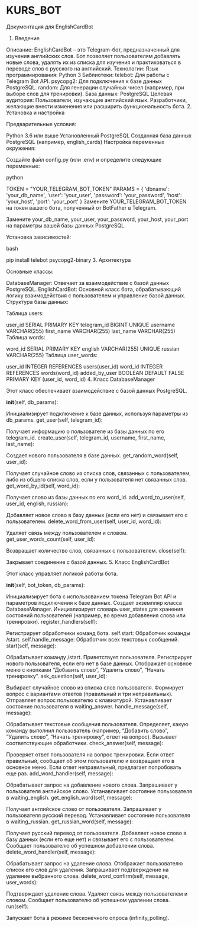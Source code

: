 # KURS_BOT

Документация для EnglishCardBot

1. Введение

Описание: EnglishCardBot – это Telegram-бот, предназначенный для изучения английских слов. Бот позволяет пользователям добавлять новые слова, удалять их из списка для изучения и практиковаться в переводе слов с русского на английский.
Технологии:
Язык программирования: Python 3
Библиотеки:
telebot: Для работы с Telegram Bot API.
psycopg2: Для подключения к базе данных PostgreSQL.
random: Для генерации случайных чисел (например, при выборе слов для тренировки).
База данных: PostgreSQL
Целевая аудитория:
Пользователи, изучающие английский язык.
Разработчики, желающие внести изменения или расширить функциональность бота.
2. Установка и настройка

Предварительные условия:

Python 3.6 или выше
Установленный PostgreSQL
Созданная база данных PostgreSQL (например, english_cards)
Настройка переменных окружения:

Создайте файл config.py (или .env) и определите следующие переменные:

python

TOKEN = "YOUR_TELEGRAM_BOT_TOKEN"
PARAMS = {
    'dbname': 'your_db_name',
    'user': 'your_user',
    'password': 'your_password',
    'host': 'your_host',
    'port': 'your_port'
}
Замените YOUR_TELEGRAM_BOT_TOKEN на токен вашего бота, полученный от BotFather в Telegram.

Замените your_db_name, your_user, your_password, your_host, your_port на параметры вашей базы данных PostgreSQL.

Установка зависимостей:

bash

pip install telebot psycopg2-binary
3. Архитектура

Основные классы:

DatabaseManager: Отвечает за взаимодействие с базой данных PostgreSQL.
EnglishCardBot: Основной класс бота, обрабатывающий логику взаимодействия с пользователем и управление базой данных.
Структура базы данных:

Таблица users:

user_id SERIAL PRIMARY KEY
telegram_id BIGINT UNIQUE
username VARCHAR(255)
first_name VARCHAR(255)
last_name VARCHAR(255)
Таблица words:

word_id SERIAL PRIMARY KEY
english VARCHAR(255) UNIQUE
russian VARCHAR(255)
Таблица user_words:

user_id INTEGER REFERENCES users(user_id)
word_id INTEGER REFERENCES words(word_id)
added_by_user BOOLEAN DEFAULT FALSE
PRIMARY KEY (user_id, word_id)
4. Класс DatabaseManager

Этот класс обеспечивает взаимодействие с базой данных PostgreSQL.

__init__(self, db_params):

Инициализирует подключение к базе данных, используя параметры из db_params.
get_user(self, telegram_id):

Получает информацию о пользователе из базы данных по его telegram_id.
create_user(self, telegram_id, username, first_name, last_name):

Создает нового пользователя в базе данных.
get_random_word(self, user_id):

Получает случайное слово из списка слов, связанных с пользователем, либо из общего списка слов, если у пользователя нет связанных слов.
get_word_by_id(self, word_id):

Получает слово из базы данных по его word_id.
add_word_to_user(self, user_id, english, russian):

Добавляет новое слово в базу данных (если его нет) и связывает его с пользователем.
delete_word_from_user(self, user_id, word_id):

Удаляет связь между пользователем и словом.
get_user_words_count(self, user_id):

Возвращает количество слов, связанных с пользователем.
close(self):

Закрывает соединение с базой данных.
5. Класс EnglishCardBot

Этот класс управляет логикой работы бота.

__init__(self, bot_token, db_params):

Инициализирует бота с использованием токена Telegram Bot API и параметров подключения к базе данных.
Создает экземпляр класса DatabaseManager.
Инициализирует словарь user_states для хранения состояний пользователей (например, во время добавления слова или тренировки).
register_handlers(self):

Регистрирует обработчики команд бота.
self.start: Обработчик команды /start.
self.handle_message: Обработчик всех текстовых сообщений.
start(self, message):

Обрабатывает команду /start.
Приветствует пользователя.
Регистрирует нового пользователя, если его нет в базе данных.
Отображает основное меню с кнопками “Добавить слово”, “Удалить слово”, “Начать тренировку”.
ask_question(self, user_id):

Выбирает случайное слово из списка слов пользователя.
Формирует вопрос с вариантами ответов (правильный и три неправильных).
Отправляет вопрос пользователю с клавиатурой.
Устанавливает состояние пользователя в waiting_answer.
handle_message(self, message):

Обрабатывает текстовые сообщения пользователя.
Определяет, какую команду выполнил пользователь (например, “Добавить слово”, “Удалить слово”, “Начать тренировку”, ответ на вопрос).
Вызывает соответствующие обработчики.
check_answer(self, message):

Проверяет ответ пользователя на вопрос тренировки.
Если ответ правильный, сообщает об этом пользователю и возвращает его в основное меню.
Если ответ неправильный, предлагает попробовать еще раз.
add_word_handler(self, message):

Обрабатывает запрос на добавление нового слова.
Запрашивает у пользователя английское слово.
Устанавливает состояние пользователя в waiting_english.
get_english_word(self, message):

Получает английское слово от пользователя.
Запрашивает у пользователя русский перевод.
Устанавливает состояние пользователя в waiting_russian.
get_russian_word(self, message):

Получает русский перевод от пользователя.
Добавляет новое слово в базу данных (если его еще нет) и связывает его с пользователем.
Сообщает пользователю об успешном добавлении слова.
delete_word_handler(self, message):

Обрабатывает запрос на удаление слова.
Отображает пользователю список его слов для удаления.
Запрашивает подтверждение на удаление выбранного слова.
delete_word_confirm(self, message, user_words):

Подтверждает удаление слова.
Удаляет связь между пользователем и словом.
Сообщает пользователю об успешном удалении слова.
run(self):

Запускает бота в режиме бесконечного опроса (infinity_polling).